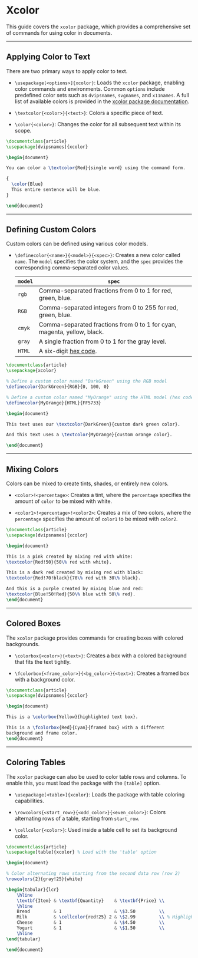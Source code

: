 # Xcolor

This guide covers the `xcolor` package, which provides a comprehensive set of commands for using color in documents.

---

## Applying Color to Text

There are two primary ways to apply color to text.

- `\usepackage[<options>]{xcolor}`: Loads the `xcolor` package, enabling color commands and environments. Common `options` include predefined color sets such as `dvipsnames`, `svgnames`, and `x11names`. A full list of available colors is provided in the [xcolor package documentation](https://mirrors.mit.edu/CTAN/macros/latex/contrib/xcolor/xcolor.pdf#page=38).

- `\textcolor{<color>}{<text>}`: Colors a specific piece of text.

- `\color{<color>}`: Changes the color for all subsequent text within its scope.

```latex
\documentclass{article}
\usepackage[dvipsnames]{xcolor} 

\begin{document}

You can color a \textcolor{Red}{single word} using the command form.

{
  \color{Blue}
  This entire sentence will be blue.
}

\end{document}
```

---

## Defining Custom Colors

Custom colors can be defined using various color models.

- `\definecolor{<name>}{<model>}{<spec>}`: Creates a new color called `name`. The `model` specifies the color system, and the `spec` provides the corresponding comma-separated color values.

  | `model` | `spec`                                                                  |
  | ------- | ----------------------------------------------------------------------- |
  | `rgb`   | Comma-separated fractions from 0 to 1 for red, green, blue.             |
  | `RGB`   | Comma-separated integers from 0 to 255 for red, green, blue.            |
  | `cmyk`  | Comma-separated fractions from 0 to 1 for cyan, magenta, yellow, black. |
  | `gray`  | A single fraction from 0 to 1 for the gray level.                       |
  | `HTML`  | A six-digit [hex code](https://htmlcolorcodes.com).                     |

```latex
\documentclass{article}
\usepackage{xcolor}

% Define a custom color named "DarkGreen" using the RGB model
\definecolor{DarkGreen}{RGB}{0, 100, 0}

% Define a custom color named "MyOrange" using the HTML model (hex code)
\definecolor{MyOrange}{HTML}{FF5733}

\begin{document}

This text uses our \textcolor{DarkGreen}{custom dark green color}.

And this text uses a \textcolor{MyOrange}{custom orange color}.

\end{document}
```

---

## Mixing Colors

Colors can be mixed to create tints, shades, or entirely new colors.

- `<color>!<percentage>`: Creates a tint, where the `percentage` specifies the amount of `color` to be mixed with white.

- `<color1>!<percentage>!<color2>`: Creates a mix of two colors, where the `percentage` specifies the amount of `color1` to be mixed with `color2`.

```latex
\documentclass{article}
\usepackage[dvipsnames]{xcolor}

\begin{document}

This is a pink created by mixing red with white:
\textcolor{Red!50}{50\% red with white}.

This is a dark red created by mixing red with black:
\textcolor{Red!70!black}{70\% red with 30\% black}.

And this is a purple created by mixing blue and red:
\textcolor{Blue!50!Red}{50\% blue with 50\% red}.
\end{document}
```

---

## Colored Boxes

The `xcolor` package provides commands for creating boxes with colored backgrounds.

- `\colorbox{<color>}{<text>}`: Creates a box with a colored background that fits the text tightly.

- `\fcolorbox{<frame_color>}{<bg_color>}{<text>}`: Creates a framed box with a background color.

```latex
\documentclass{article}
\usepackage[dvipsnames]{xcolor}

\begin{document}

This is a \colorbox{Yellow}{highlighted text box}.

This is a \fcolorbox{Red}{Cyan}{framed box} with a different
background and frame color.
\end{document}
```

---

## Coloring Tables

The `xcolor` package can also be used to color table rows and columns. To enable this, you must load the package with the `[table]` option.

- `\usepackage[<table>]{xcolor}`: Loads the package with table coloring capabilities.

- `\rowcolors{<start_row>}{<odd_color>}{<even_color>}`: Colors alternating rows of a table, starting from `start_row`.

- `\cellcolor{<color>}`: Used inside a table cell to set its background color.

```latex
\documentclass{article}
\usepackage[table]{xcolor} % Load with the 'table' option

\begin{document}

% Color alternating rows starting from the second data row (row 2)
\rowcolors{2}{gray!25}{white}

\begin{tabular}{lcr}
    \hline
    \textbf{Item} & \textbf{Quantity}    & \textbf{Price} \\
    \hline
    Bread         & 1                    & \$3.50         \\
    Milk          & \cellcolor{red!25} 2 & \$2.99         \\ % Highlight a specific cell
    Cheese        & 1                    & \$4.50         \\
    Yogurt        & 1                    & \$1.50         \\
    \hline
\end{tabular}

\end{document}
```
